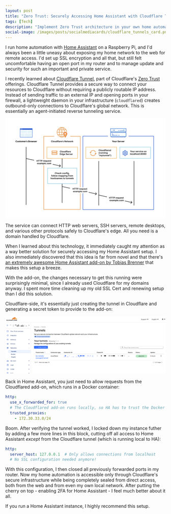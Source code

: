 ```yaml
---
layout: post
title: "Zero Trust: Securely Accessing Home Assistant with Cloudflare Tunnels"
tags: [Tech]
description: "Implement Zero Trust architecture in your own home automation: connect remotely to your Home Assistant instance without opening any ports using Cloudflare Tunnels. Tobias Brenner's Cloudflared add-on for Home Assistant makes this a breeze."
social-image: /images/posts/socialmediacards/cloudflare_tunnels_card.png
---
```


I run home automation with [Home Assistant][1] on a Raspberry Pi, and I'd always been a little uneasy
about exposing my home network to the web for remote access. I'd set up SSL encryption and all that,
but still felt uncomfortable having an open port in my router and to manage update and security for
such an important and private service.

I recently learned about [Cloudflare Tunnel][2], part of Cloudflare's [Zero Trust][3] offerings.
Cloudflare Tunnel provides a secure way to connect your resources to Cloudflare without requiring a
publicly routable IP address. Instead of sending traffic to an external IP and opening ports in your
firewall, a lightweight daemon in your infrastructure (`cloudflared`) creates outbound-only
connections to Cloudflare's global network. This is essentially an agent-initiated reverse tunneling
service.

<img src="/images/posts/cloudflare-tunnel-diagram.png" alt="Cloudflare Tunnel diagram" style="max-width:100%">

The service can connect HTTP web servers, SSH servers, remote desktops, and various other protocols
safely to Cloudflare's edge. All you need is a domain handled by Cloudflare.

When I learned about this technology, it immediately caught my attention as a way better solution
for securely accessing my Home Assistant setup. I also immediately discovered that this idea is far
from novel and that there's [an extremely awesome Home Assistant add-on by Tobias
Brenner][4] that makes this setup a breeze.

With the add-on, the changes necessary to get this running were surprisingly minimal, since I
already used Cloudflare for my domains anyway. I spent more time cleaning up my old SSL Cert and
renewing setup than I did this solution.

Cloudflare-side, it's essentially just creating the tunnel in Cloudflare and generating a secret token to provide to the add-on:

<img src="/images/posts/cloudflare-tunnels-ui.png" alt="Cloudflare Tunnels UI" style="max-width:100%">

Back in Home Assistant, you just need to allow requests from the Cloudflared add-on, which runs in a Docker container:

```yaml
http:
  use_x_forwarded_for: true
  # The Cloudflared add-on runs locally, so HA has to trust the Docker network it runs on.
  trusted_proxies:
    - 172.30.33.0/24
```

Boom. After verifying the tunnel worked, I locked down my instance futher by adding a few more lines
in this block, cutting off all access to Home Assistant _except_ from the Cloudflare tunnel (which
is running local to HA):

```yaml
http:
  server_host: 127.0.0.1  # Only allows connections from localhost
  # No SSL configuration needed anymore!
```

With this configuration, I then closed all previously forwarded ports in my router. Now my home
automation is accessible only through Cloudflare's secure infrastructure while being completely
sealed from direct access, both from the web and from even my own local network. After putting the
cherry on top - enabling 2FA for Home Assistant - I feel much better about it all.

If you run a Home Assistant instance, I highly recommend this setup.

[1]: https://www.home-assistant.io/
[2]: https://developers.cloudflare.com/cloudflare-one/connections/connect-apps
[3]: https://www.cloudflare.com/learning/security/glossary/what-is-zero-trust/
[4]: https://github.com/brenner-tobias/addon-cloudflared
